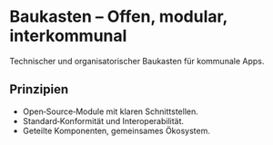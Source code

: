 # Baukasten – Offen, modular, interkommunal

Technischer und organisatorischer Baukasten für kommunale Apps.

## Prinzipien
- Open‑Source‑Module mit klaren Schnittstellen.
- Standard‑Konformität und Interoperabilität.
- Geteilte Komponenten, gemeinsames Ökosystem.
